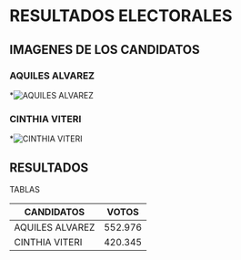 # RESULTADOS ELECTORALES

## IMAGENES DE LOS CANDIDATOS
###   AQUILES ALVAREZ
*![ AQUILES ALVAREZ]( https://www.elcomercio.com/wp-content/uploads/2023/02/El-alcalde-electo-de-Guayaquil-Aquiles-Alvarez-en-una-rueda-de-prensa-este-lunes-13-de-febrero-del-2023-en-un-hotel-de-la-ciudad.-Foto.jpg)
### CINTHIA VITERI
*![CINTHIA VITERI]( https://encrypted-tbn0.gstatic.com/images?q=tbn:ANd9GcRjc2YYOyGI6Ogro11FT-0eZ1qQ3YwSyGLUk6vcVUHXMvFb2_Lp4JBu17aTdM8EAH8uJX8&usqp=CAU)



##  RESULTADOS

TABLAS

| CANDIDATOS | VOTOS |
| ------- | -------- |
| AQUILES ALVAREZ | 552.976 | 
| CINTHIA VITERI |  420.345 |
